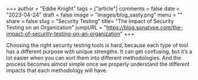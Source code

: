 +++
author = "Eddie Knight"
tags = ["article"]
comments = false
date = "2023-04-24"
draft = false
image = "images/blog_sasty.png"
menu = ""
share = false
slug = "Security Testing"
title= "The Impact of Security Testing on an Organization"
jumpURL = "https://blog.sonatype.com/the-impact-of-security-testing-on-an-organization"
+++

Choosing the right security testing tools is hard, because each type of tool has a different purpose with unique strengths. It can get confusing, but it’s a lot easier when you can sort them into different methodologies. And the process becomes almost simple once we properly understand the different impacts that each methodology will have.